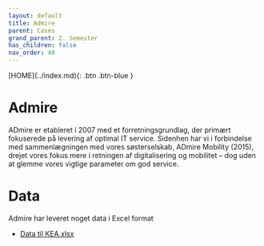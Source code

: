 ```yaml
---
layout: default
title: Admire
parent: Cases
grand_parent: 2. Semester
has_children: false
nav_order: 40
---
```


<span class="fs-1">
[HOME](../index.md){: .btn .btn-blue }
</span>

# Admire
ADmire er etableret i 2007 med et forretningsgrundlag, der primært fokuserede på levering af optimal IT service. Sidenhen har vi i forbindelse med sammenlægningen med vores søsterselskab, ADmire Mobility (2015), drejet vores fokus mere i retningen af digitalisering og mobilitet – dog uden at glemme vores vigtige parameter om god service.

# Data
Admire har leveret noget data i Excel format

- [Data til KEA.xlsx](./Data/Data%20til%20KEA.xlsx)